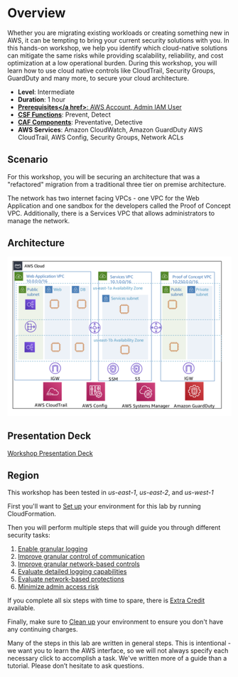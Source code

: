 # Overview

Whether you are migrating existing workloads or creating something new in AWS, it can be tempting to bring your current security solutions with you. In this hands-on workshop, we help you identify which cloud-native solutions can mitigate the same risks while providing scalability, reliability, and cost optimization at a low operational burden. During this workshop, you will learn how to use cloud native controls like CloudTrail, Security Groups, GuardDuty and many more, to secure your cloud architecture.

* **Level**: Intermediate
* **Duration**: 1 hour
* **<a href="https://awssecworkshops.com/getting-started/" target="_blank">Prerequisites</a href>**: AWS Account, Admin IAM User
* **<a href="https://www.nist.gov/cyberframework/online-learning/components-framework" target="_blank">CSF Functions</a>**: Prevent, Detect 
* **<a href="https://d0.awsstatic.com/whitepapers/AWS_CAF_Security_Perspective.pdf" target="_blank">CAF Components</a>**: Preventative, Detective
* **AWS Services**: Amazon CloudWatch, Amazon GuardDuty AWS CloudTrail, AWS Config, Security Groups, Network ACLs

## Scenario 
For this workshop, you will be securing an architecture that was a "refactored" migration from a traditional three tier on premise architecture. 

The network has two internet facing VPCs - one VPC for the Web Application and one sandbox for the developers called the Proof of Concept VPC. Additionally, there is a Services VPC that allows administrators to manage the network. 

## Architecture 
![Architecture](./images/architecture.png "Workload Architecture")

## Presentation Deck  
[Workshop Presentation Deck](./amazon-ec2-native-infrastructure-security-workshop.pdf)

## Region

This workshop has been tested in *us-east-1*, *us-east-2*, and *us-west-1*


First you'll want to [Set up](./setup.md) your environment for this lab by running CloudFormation.

Then you will perform multiple steps that will guide you through different security tasks: 

1.    [Enable granular logging](./labsteps.md#enable-granular-logging-to-see-everything-in-your-aws-environment)
2.    [Improve granular control of communication](./labsteps.md#granular-provable-control-of-communications)
3.    [Improve granular network-based controls](./labsteps.md#when-security-includes-explicitly-denying-network-access)
4.    [Evaluate detailed logging capabilities](./labsteps.md#logging-actions-in-your-environment-and-making-it-easy-to-see-whats-changed)
5.    [Evaluate network-based protections](./labsteps.md#logging-and-monitoring-of-the-network-for-bad-behavior-is-important-too)
6.    [Minimize admin access risk](./labsteps.md#reducing-the-risk-of-admin-access-and-administrative-ports)

If you complete all six steps with time to spare, there is [Extra Credit](./extracredit.md) available.

Finally, make sure to [Clean up](./cleanup.md) your environment to ensure you don't have any continuing charges.

Many of the steps in this lab are written in general steps. This is intentional - we want you to learn the AWS interface, so we will not always specify each necessary click to accomplish a task.  We've written more of a guide than a tutorial. Please don’t hesitate to ask questions.
